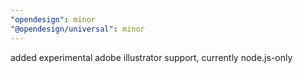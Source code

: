 ```yaml
---
"opendesign": minor
"@opendesign/universal": minor
---
```


added experimental adobe illustrator support, currently node.js-only
